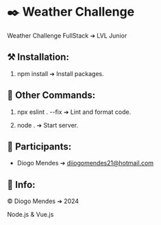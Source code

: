 # ✒️ Weather Challenge

Weather Challenge FullStack ➔ LVL Junior

## ⚒️ Installation:

1. npm install ➔ Install packages.

## 📖 Other Commands:

1. npx eslint . --fix ➔ Lint and format code.

2. node . ➔ Start server.

## 🧑 Participants:
* Diogo Mendes ➔ diiogomendes21@hotmail.com

## 🔧 Info:
© Diogo Mendes ➔ 2024

Node.js & Vue.js